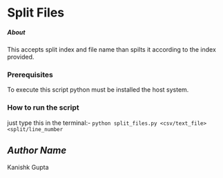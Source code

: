 # Split Files
##### About
This accepts split index and file name than spilts it according to the index provided.

### Prerequisites
To execute this script python must be installed the host system.

### How to run the script
just type this in the terminal:-
`python split_files.py <csv/text_file> <split/line_number`

## *Author Name*
Kanishk Gupta
